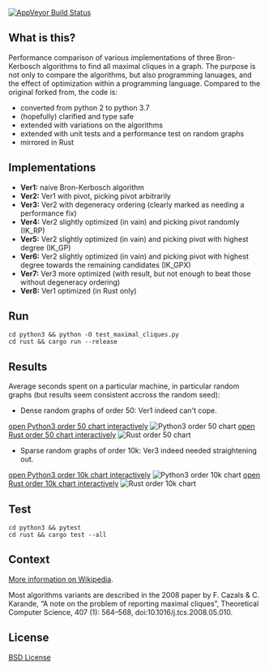 [![AppVeyor Build Status](https://ci.appveyor.com/api/projects/status/github/ssomers/bron-kerbosch?svg=true&branch=master)](https://ci.appveyor.com/project/ssomers/bron-kerbosch)

## What is this?

Performance comparison of various implementations of three Bron-Kerbosch algorithms to find all maximal cliques in a graph.
The purpose is not only to compare the algorithms, but also programming lanuages, and the effect of optimization within a programming language.
Compared to the original forked from, the code is:
* converted from python 2 to python 3.7
* (hopefully) clarified and type safe
* extended with variations on the algorithms
* extended with unit tests and a performance test on random graphs
* mirrored in Rust 


## Implementations

* **Ver1:** naive Bron-Kerbosch algorithm
* **Ver2:** Ver1 with pivot, picking pivot arbitrarily
* **Ver3:** Ver2 with degeneracy ordering (clearly marked as needing a performance fix)
* **Ver4:** Ver2 slightly optimized (in vain) and picking pivot randomly (IK\_RP)
* **Ver5:** Ver2 slightly optimized (in vain) and picking pivot with highest degree (IK\_GP)
* **Ver6:** Ver2 slightly optimized (in vain) and picking pivot with highest degree towards the remaining candidates (IK\_GPX)
* **Ver7:** Ver3 more optimized (with result, but not enough to beat those without degeneracy ordering)
* **Ver8:** Ver1 optimized (in Rust only)

## Run

    cd python3 && python -O test_maximal_cliques.py
    cd rust && cargo run --release


## Results

Average seconds spent on a particular machine, in particular random graphs (but results seem consistent accross the random seed):

* Dense random graphs of order 50: Ver1 indeed can't cope.

[open Python3 order 50 chart interactively](https://plot.ly/~stein.somers/126/?share_key=vE16oDR7OE8KIE909Znmcn)
![Python3 order 50 chart](https://plot.ly/~stein.somers/126.png?share_key=vE16oDR7OE8KIE909Znmcn)
[open Rust order 50 chart interactively](https://plot.ly/~stein.somers/122/?share_key=PwkWG3NLfn7Vg3N6JQi9Pk)
![Rust order 50 chart](https://plot.ly/~stein.somers/122.png?share_key=PwkWG3NLfn7Vg3N6JQi9Pk)


* Sparse random graphs of order 10k: Ver3 indeed needed straightening out.

[open Python3 order 10k chart interactively](https://plot.ly/~stein.somers/128/?share_key=8AATmcjFpdY0onO7L9nmad)
![Python3 order 10k chart](https://plot.ly/~stein.somers/128.png?share_key=8AATmcjFpdY0onO7L9nmad)
[open Rust order 10k chart interactively](https://plot.ly/~stein.somers/124/?share_key=IFDVpkT7WiFl8n2Cc8Tjnj)
![Rust order 10k chart](https://plot.ly/~stein.somers/124.png?share_key=IFDVpkT7WiFl8n2Cc8Tjnj)


## Test
    
    cd python3 && pytest
    cd rust && cargo test --all


## Context

[More information on Wikipedia](http://en.wikipedia.org/wiki/Bron-Kerbosch_algorith).

Most algorithms variants are described in the 2008 paper by F. Cazals & C. Karande, “A note on the problem of reporting maximal cliques”, Theoretical Computer Science, 407 (1): 564–568, doi:10.1016/j.tcs.2008.05.010.

## License

[BSD License](http://opensource.org/licenses/BSD-3-Clause)

